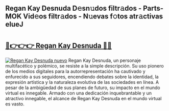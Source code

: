 ## Regan Kay Desnuda D𝚎sn𝚞dos filtr𝚊dos - Parts-MOK Vid𝚎os filtr𝚊dos - N𝚞evas f𝚘tos atr𝚊ctivas elueJ

# <h2><a href="http://mb34fz.tromn.icu/?c=Regan+Kay+Desnuda">🔗👉👉👉 Regan Kay Desnuda 🔗🔗</a></h2>

[![Regan Kay Desnuda nuevo](https://i.imgur.com/pEAQMta.gif)](http://mb34fz.tromn.icu/?c=Regan+Kay+Desnuda)
Regan Kay Desnuda, un personaje multifacético y polémico, se resiste a la simple descripción. Su uso pionero de los medios digitales para la autorrepresentación ha cautivado y enfurecido a sus seguidores, encendiendo debates sobre la identidad, la expresión artística y la naturaleza evolutiva de las sociedades en línea. A pesar de la ambigüedad de sus planes de futuro, su impacto en el mundo virtual es innegable. Armado con una dedicación inquebrantable y un atractivo innegable, el alcance de Regan Kay Desnuda en el mundo virtual es vasto.
